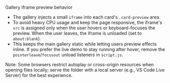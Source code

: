 Gallery iframe preview behavior

- The gallery injects a small `iframe` into each card's `.card-preview` area.
- To avoid heavy CPU usage and keep the page responsive, the iframe's `src` is assigned only when the user hovers or keyboard-focuses the preview. When the user leaves, the iframe is unloaded (set to `about:blank`).
- This keeps the main gallery static while letting users preview effects inline. If you prefer the live demo to stay running after hover, remove the `pointerleave`/`focusout` unload listeners in `script.js`.

Note: Some browsers restrict autoplay or cross-origin resources when opening files locally; serve the folder with a local server (e.g., VS Code Live Server) for the best experience.
